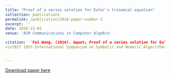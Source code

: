 ```yaml
---
title: "Proof of a series solution for Euler's trinomial equation"
collection: publications
permalink: /publication/2016-paper-number-1
excerpt: ''
date: 2016-12-01
venue: 'ACM Communications in Computer Algebra'

citation: ''Fei Wang. (2016). &quot; Proof of a series solution for Euler's trinomial equation. &quot; 
<i>2017 19th International Symposium on Symbolic and Numeric Algorithms for Scientific Computing</i>.  Pages 86-93.''


---
```


[Download paper here](https://doi.org/10.1145/3055282.3055284)
